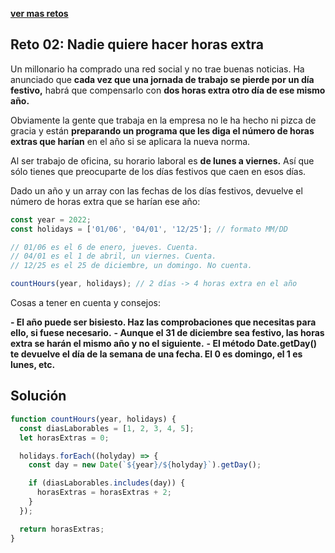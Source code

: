 [**ver mas retos**](../../README.md)

## Reto 02: Nadie quiere hacer horas extra

Un millonario ha comprado una red social y no trae buenas noticias. Ha anunciado que **cada vez que una jornada de trabajo se pierde por un día festivo,** habrá que compensarlo con **dos horas extra otro día de ese mismo año.**

Obviamente la gente que trabaja en la empresa no le ha hecho ni pizca de gracia y están **preparando un programa que les diga el número de horas extras que harían** en el año si se aplicara la nueva norma.

Al ser trabajo de oficina, su horario laboral es **de lunes a viernes.** Así que sólo tienes que preocuparte de los días festivos que caen en esos días.

Dado un año y un array con las fechas de los días festivos, devuelve el número de horas extra que se harían ese año:

```js
const year = 2022;
const holidays = ['01/06', '04/01', '12/25']; // formato MM/DD

// 01/06 es el 6 de enero, jueves. Cuenta.
// 04/01 es el 1 de abril, un viernes. Cuenta.
// 12/25 es el 25 de diciembre, un domingo. No cuenta.

countHours(year, holidays); // 2 días -> 4 horas extra en el año
```

Cosas a tener en cuenta y consejos:

**- El año puede ser bisiesto. Haz las comprobaciones que necesitas para ello, si fuese necesario.**
**- Aunque el 31 de diciembre sea festivo, las horas extra se harán el mismo año y no el siguiente.**
**- El método Date.getDay() te devuelve el día de la semana de una fecha. El 0 es domingo, el 1 es lunes, etc.**

## Solución

```js
function countHours(year, holidays) {
  const diasLaborables = [1, 2, 3, 4, 5];
  let horasExtras = 0;

  holidays.forEach((holyday) => {
    const day = new Date(`${year}/${holyday}`).getDay();

    if (diasLaborables.includes(day)) {
      horasExtras = horasExtras + 2;
    }
  });

  return horasExtras;
}
```
